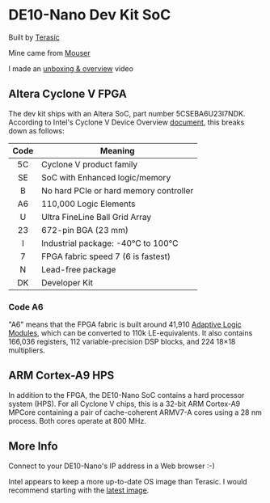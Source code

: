 # DE10-Nano Dev Kit SoC

Built by [Terasic][terasic]

Mine came from [Mouser][mouser]

I made an [unboxing & overview][youtube] video

## Altera Cyclone V FPGA

The dev kit ships with an Altera SoC, part number 5CSEBA6U23I7NDK.
According to Intel's Cyclone V Device Overview [document][cv51001],
this breaks down as follows:

| Code  | Meaning                                |
| :---: | -------------------------------------- |
| 5C    | Cyclone V product family               |
| SE    | SoC with Enhanced logic/memory         |
| B     | No hard PCIe or hard memory controller |
| A6    | 110,000 Logic Elements                 |
| U     | Ultra FineLine Ball Grid Array         |
| 23    | 672-pin BGA (23 mm)                    |
| I     | Industrial package: -40°C to 100°C     |
| 7     | FPGA fabric speed 7 (6 is fastest)     |
| N     | Lead-free package                      |
| DK    | Developer Kit                          |

### Code A6

"A6" means that the FPGA fabric is built around 41,910 [Adaptive Logic
Modules][alm], which can be converted to 110k LE-equivalents. It also
contains 166,036 registers, 112 variable-precision DSP blocks, and 224
18×18 multipliers.

## ARM Cortex-A9 HPS

In addition to the FPGA, the DE10-Nano SoC contains a hard processor
system (HPS). For all Cyclone V chips, this is a 32-bit ARM Cortex-A9
MPCore containing a pair of cache-coherent ARMV7-A cores using a 28 nm
process. Both cores operate at 800 MHz.

## More Info

Connect to your DE10-Nano's IP address in a Web browser :-)

Intel appears to keep a more up-to-date OS image than Terasic. I would
recommend starting with the [latest image][intel].

<!--References-->

[alm]: https://www.intel.com/content/www/us/en/programmable/quartushelp/current/index.htm?q=/content/www/us/en/programmable/quartushelp/current/reference/glossary/def_alm.htm

[cv51001]: https://www.intel.com/content/dam/altera-www/global/en_US/pdfs/literature/hb/cyclone-v/cv_51001.pdf

[intel]: https://downloadcenter.intel.com/download/26687/Downloads-for-the-Terasic-DE10-Nano-Kit-Featuring-an-Intel-Cyclone-V-FPGA-SoC?v=t

[mouser]: https://www.mouser.com/new/terasic-technologies/terasic-de10-nano-kit/

[terasic]: http://de10-nano.terasic.com

[youtube]: https://youtu.be/g2Q8LKMfIho
